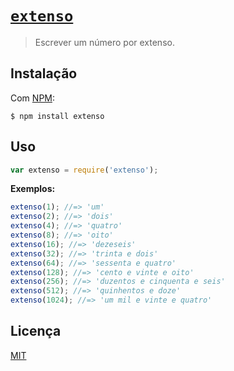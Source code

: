# [`extenso`](https://npmjs.com/extenso)

> Escrever um número por extenso.

## Instalação

Com [NPM](https://github.com/npm/npm):

```
$ npm install extenso
```

## Uso

```js
var extenso = require('extenso');
```

**Exemplos:**

```js
extenso(1); //=> 'um'
extenso(2); //=> 'dois'
extenso(4); //=> 'quatro'
extenso(8); //=> 'oito'
extenso(16); //=> 'dezeseis'
extenso(32); //=> 'trinta e dois'
extenso(64); //=> 'sessenta e quatro'
extenso(128); //=> 'cento e vinte e oito'
extenso(256); //=> 'duzentos e cinquenta e seis'
extenso(512); //=> 'quinhentos e doze'
extenso(1024); //=> 'um mil e vinte e quatro'
```

## Licença

[MIT](http://theuves.mit-license.org/)
